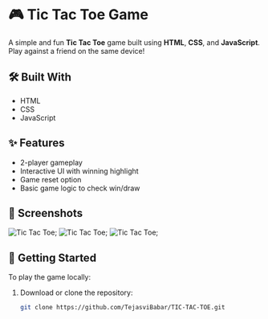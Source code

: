 # 🎮 Tic Tac Toe Game

A simple and fun **Tic Tac Toe** game built using **HTML**, **CSS**, and **JavaScript**. Play against a friend on the same device!

## 🛠️ Built With

- HTML
- CSS
- JavaScript

## ✨ Features

- 2-player gameplay
- Interactive UI with winning highlight
- Game reset option
- Basic game logic to check win/draw

## 📸 Screenshots

![Tic Tac Toe](Screenshot1.png);
![Tic Tac Toe](Screenshot2.png);
![Tic Tac Toe](Screenshot3.png);





## 🚀 Getting Started

To play the game locally:

1. Download or clone the repository:
   ```bash
   git clone https://github.com/TejasviBabar/TIC-TAC-TOE.git
